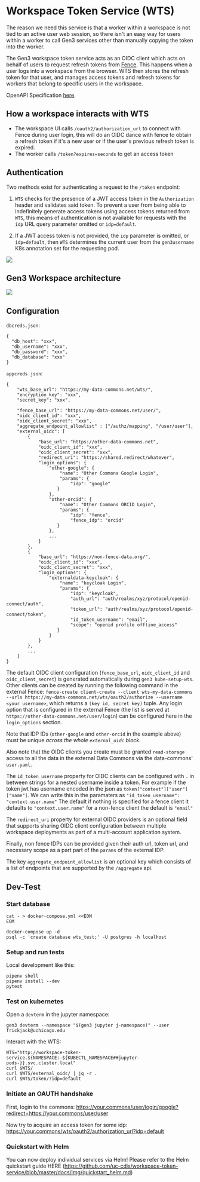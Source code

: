 # Workspace Token Service (WTS)

The reason we need this service is that a worker within a workspace is not tied to an active user web session, so there isn't an easy way for users within a worker to call Gen3 services other than manually copying the token into the worker.

The Gen3 workspace token service acts as an OIDC client which acts on behalf of users to request refresh tokens from [Fence](https://github.com/uc-cdis/fence). This happens when a user logs into a workspace from the browser. WTS then stores the refresh token for that user, and manages access tokens and refresh tokens for workers that belong to specific users in the workspace.

OpenAPI Specification [here](http://petstore.swagger.io/?url=https://raw.githubusercontent.com/uc-cdis/workspace-token-service/master/openapi/swagger.yaml).


## How a workspace interacts with WTS

- The workspace UI calls `/oauth2/authorization_url` to connect with Fence during user login, this will do an OIDC dance with fence to obtain a refresh token if it's a new user or if the user's previous refresh token is expired.
- The worker calls `/token?expires=seconds` to get an access token


## Authentication

Two methods exist for authenticating a request to the `/token` endpoint:

1) `WTS` checks for the presence of a JWT access token in the `Authorization` header and validates said token. To prevent a user from being able to indefinitely generate access tokens using access tokens returned from `WTS`, this means of authentication is not available for requests with the `idp` URL query parameter omitted or `idp=default`.

2) If a JWT access token is not provided, the `idp` parameter is omitted, or `idp=default`, then `WTS` determines the current user from the `gen3username` K8s annotation set for the requesting pod.

<img src="docs/img/architecture.svg">


## Gen3 Workspace architecture

[![](docs/img/Export_to_WS_Architecture_Flow.png)](https://www.lucidchart.com/documents/edit/e844ca6b-fb75-460c-8a8e-5ddb4a17b8d9/0_0)


## Configuration

`dbcreds.json`:
```
{
  "db_host": "xxx",
  "db_username": "xxx",
  "db_password": "xxx",
  "db_database": "xxx"
}
```

`appcreds.json`:

```
{
    "wts_base_url": "https://my-data-commons.net/wts/",
    "encryption_key": "xxx",
    "secret_key": "xxx",

    "fence_base_url": "https://my-data-commons.net/user/",
    "oidc_client_id": "xxx",
    "oidc_client_secret": "xxx",
    "aggregate_endpoint_allowlist" : ["/authz/mapping", "/user/user"],
    "external_oidc": [
        {
            "base_url": "https://other-data-commons.net",
            "oidc_client_id": "xxx",
            "oidc_client_secret": "xxx",
            "redirect_uri": "https://shared.redirect/whatever",
            "login_options": {
                "other-google": {
                    "name": "Other Commons Google Login",
                    "params": {
                        "idp": "google"
                   }
                },
                "other-orcid": {
                    "name": "Other Commons ORCID Login",
                    "params": {
                        "idp": "fence",
                        "fence_idp": "orcid"
                   }
                },
                ...
            }
        },
        {
            "base_url": "https://non-fence-data.org/",
            "oidc_client_id": "xxx",
            "oidc_client_secret": "xxx",
            "login_options": {
                "externaldata-keycloak": {
                    "name": "keycloak Login",
                    "params": {
                        "idp": "keycloak",
                        "auth_url": "auth/realms/xyz/protocol/openid-connect/auth",
                        "token_url": "auth/realms/xyz/protocol/openid-connect/token",
                        "id_token_username": "email",
                        "scope": "openid profile offline_access"
                   }
                }
            }
        },
        ...
    ]
}
```

The default OIDC client configuration (`fence_base_url`, `oidc_client_id` and `oidc_client_secret`) is generated automatically during `gen3 kube-setup-wts`. Other clients can be created by running the following command in the external Fence: `fence-create client-create --client wts-my-data-commons --urls https://my-data-commons.net/wts/oauth2/authorize --username <your username>`, which returns a `(key id, secret key)` tuple. Any login option that is configured in the external Fence (the list is served at `https://other-data-commons.net/user/login`) can be configured here in the `login_options` section.

Note that IDP IDs (`other-google` and `other-orcid` in the example above) must be unique _across the whole `external_oidc` block_.

Also note that the OIDC clients you create must be granted `read-storage` access to all the data in the external
Data Commons via the data-commons' `user.yaml`.

The `id_token_username` property for OIDC clients can be configured with `.` in between strings for a nested username inside a token.
For example if the token jwt has username encoded in the json as `token["context"]["user"]["name"]`.
We can write this in the paramaters as `"id_token_username": "context.user.name"`
The default if nothing is specified for a fence client it defaults to `"context.user.name"` for a non-fence client the default is `"email"`


The `redirect_uri` property for external OIDC providers is
an optional field that supports sharing OIDC client
configuration between multiple workspace deployments
as part of a multi-account application system.


Finally, non fence IDPs can be provided given their auth url, token url, and necessary scope as a part part of the `params` of the external IDP.

The key `aggregate_endpoint_allowlist` is an optional key which consists of a list of endpoints that are supported by the `/aggregate` api.

## Dev-Test

### Start database

```
cat - > docker-compose.yml <<EOM
EOM

docker-compose up -d
psql -c 'create database wts_test;' -U postgres -h localhost
```

### Setup and run tests

Local development like this:

```
pipenv shell
pipenv install --dev
pytest
```

### Test on kubernetes

Open a `devterm` in the jupyter namespace:
```
gen3 devterm --namespace "$(gen3 jupyter j-namespace)" --user frickjack@uchicago.edu
```

Interact with the WTS:
```
WTS="http://workspace-token-service.${NAMESPACE:-${KUBECTL_NAMESPACE##jupyter-pods-}}.svc.cluster.local"
curl $WTS/
curl $WTS/external_oidc/ | jq -r .
curl $WTS/token/?idp=default
```

### Initiate an OAUTH handshake

First, login to the commons: https://your.commons/user/login/google?redirect=https://your.commons/user/user

Now try to acquire an access token for some idp:
https://your.commons/wts/oauth2/authorization_url?idp=default

### Quickstart with Helm

You can now deploy individual services via Helm!
Please refer to the Helm quickstart guide HERE (https://github.com/uc-cdis/workspace-token-service/blob/master/docs/img/quickstart_helm.md)
